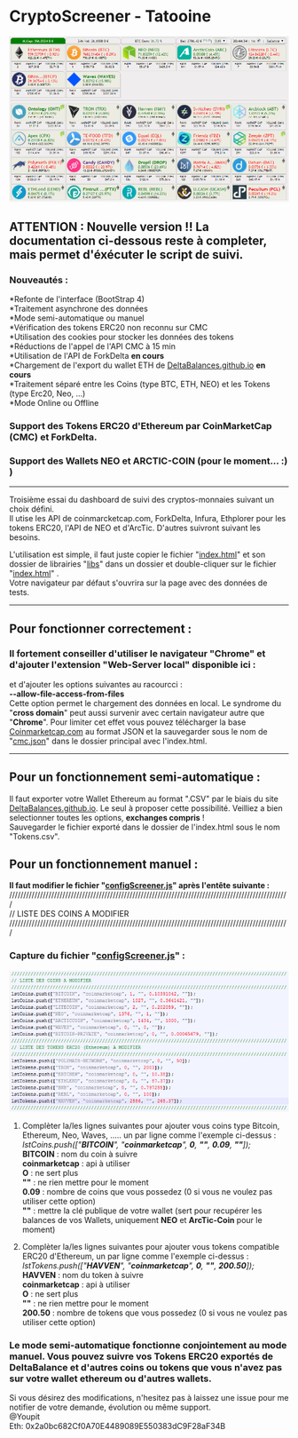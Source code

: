 # CryptoScreener - Tatooine  
![Capture Crypto-Screener](https://raw.githubusercontent.com/Youpit44/cryptoscreener/master/docs/Capture.PNG)  
## ATTENTION : Nouvelle version !! La documentation ci-dessous reste à completer, mais permet d'éxécuter le script de suivi.
### Nouveautés :  
  *Refonte de l'interface (BootStrap 4)  
  *Traitement asynchrone des données  
  *Mode semi-automatique ou manuel  
  *Vérification des tokens ERC20 non reconnu sur CMC  
  *Utilisation des cookies pour stocker les données des tokens  
  *Réductions de l'appel de l'API CMC à 15 min  
  *Utilisation de l'API de ForkDelta  **en cours**  
  *Chargement de l'export du wallet ETH de [DeltaBalances.github.io](https://deltabalances.github.io/)   **en cours**  
  *Traitement séparé entre les Coins (type BTC, ETH, NEO) et les Tokens (type Erc20, Neo, ...)  
  *Mode Online ou Offline  
  
### Support des Tokens ERC20 d'Ethereum par CoinMarketCap (CMC) et ForkDelta.  
### Support des Wallets NEO et ARCTIC-COIN (pour le moment... :) )  
  
---    
Troisième essai du dashboard de suivi des cryptos-monnaies suivant un choix défini.  
Il utise les API de coinmarcketcap.com, ForkDelta, Infura, Ethplorer pour les tokens ERC20, l'API de NEO et d'ArcTic. D'autres suivront suivant les besoins.  
  
L'utilisation est simple, il faut juste copier le fichier "[index.html](index.html)" et son dossier de librairies "[libs](libs/)" dans un dossier et double-cliquer sur le fichier "[index.html](index.html)" .  
Votre navigateur par défaut s'ouvrira sur la page avec des données de tests. 
  
---
## Pour fonctionner correctement :  
### Il fortement conseiller d'utiliser le navigateur "**Chrome**" et d'ajouter l'extension "Web-Server local" disponible ici :  
et d'ajouter les options suivantes au racourcci  :  
  **--allow-file-access-from-files**  
Cette option permet le chargement des données en local. Le syndrome du "**cross domain**" peut aussi survenir avec certain navigateur autre que "**Chrome**". Pour limiter cet effet vous pouvez télécharger la base [Coinmarketcap.com](https://api.coinmarketcap.com/v1/ticker/?limit=0&convert=EUR) au format JSON et la sauvegarder sous le nom de "[cmc.json](https://api.coinmarketcap.com/v1/ticker/?limit=0&convert=EUR)" dans le dossier principal avec l'index.html.  
  
---
## Pour un fonctionnement semi-automatique :  
Il faut exporter votre Wallet Ethereum au format ".CSV" par le biais du site [DeltaBalances.github.io](https://deltabalances.github.io/). Le seul à proposer cette possibilité. Veilliez a bien selectionner toutes les options, **exchanges compris** !    
Sauvegarder le fichier exporté dans le dossier de l'index.html sous le nom "Tokens.csv".   
  
## Pour un fonctionnement manuel :  
__Il faut modifier le fichier "[configScreener.js](libs/configScreener.js)" après l'entête suivante :__  
  ////////////////////////////////////////////////////////////////////////////////////////////////////  
  // LISTE DES COINS A MODIFIER  
  ////////////////////////////////////////////////////////////////////////////////////////////////////  
### Capture du fichier "[configScreener.js](libs/configScreener.js)" :  
![Capture Configuration Crypto-Screener](https://raw.githubusercontent.com/Youpit44/cryptoscreener/master/docs/Config.PNG)  
  
1) Complèter la/les lignes suivantes pour ajouter vous coins type Bitcoin, Ethereum, Neo, Waves, ..... un par ligne comme l'exemple ci-dessus : 
  *lstCoins.push(["__BITCOIN__", "__coinmarketcap__", __0__, __""__, __0.09__, __""__]);*  
**BITCOIN** : nom du coin à suivre  
**coinmarketcap** : api à utiliser  
**O** : ne sert plus  
**""** : ne rien mettre pour le moment  
**0.09** : nombre de coins que vous possedez (0 si vous ne voulez pas utiliser cette option)  
**""** :  mettre la clé publique de votre wallet (sert pour recupérer les balances de vos Wallets, uniquement **NEO** et **ArcTic-Coin** pour le moment)    
           
2) Complèter la/les lignes suivantes pour ajouter vous tokens compatible ERC20 d'Ethereum, un par ligne comme l'exemple ci-dessus : 
  *lstTokens.push(["__HAVVEN__", "__coinmarketcap__", __0__, __""__, __200.50__]);*  
**HAVVEN** : nom du token à suivre  
**coinmarketcap** : api à utiliser  
**O** : ne sert plus  
**""** : ne rien mettre pour le moment  
**200.50** : nombre de tokens que vous possedez (0 si vous ne voulez pas utiliser cette option)  
  
### Le mode semi-automatique fonctionne conjointement au mode manuel. Vous pouvez suivre vos Tokens ERC20 exportés de DeltaBalance et d'autres coins ou tokens que vous n'avez pas sur votre wallet ethereum ou d'autres wallets.   
  
Si vous désirez des modifications, n'hesitez pas à laissez une issue pour me notifier de votre demande, évolution ou même support.  
@Youpit  
Eth: 0x2a0bc682Cf0A70E4489089E550383dC9F28aF34B
